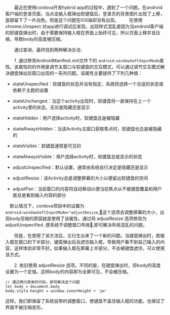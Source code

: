 
　　最近在使用cordova开发hybrid app的过程中，遇到了一个问题。在android客户端的登录页面，当点击输入框弹出软键盘后，登录页的背景图片出现了上移，底部留下了一片白色。但是这个问题在IOS端却没有出现。 
　　在使用chrome://inspect 对app进行调试后发现，出现样式混乱是因为当android客户端的软键盘弹出时，由于需要保持输入框在界面上始终可见，所以页面上移并且压缩，导致body的高度被压缩。　

　　通过查询，最终找到两种解决办法:

　　1. 通过修改AndroidManifest.xml文件下的 `android:windowSoftInputMode`属性。该属性的的作用是调节主窗口与软键盘的交互模式，可以通过调节交互模式解决键盘弹出后窗口出现的一系列问题。该属性主要提供了下列几种值：
+ stateUnspecified：软键盘的状态并没有指定，系统将选择一个合适的状态或依赖于主题的设置

+ stateUnchanged：当这个activity出现时，软键盘将一直保持在上一个activity里的状态，无论是隐藏还是显示

+ stateHidden：用户选择activity时，软键盘总是被隐藏

+ stateAlwaysHidden：当该Activity主窗口获取焦点时，软键盘也总是被隐藏的

+ stateVisible：软键盘通常是可见的

+ stateAlwaysVisible：用户选择activity时，软键盘总是显示的状态

+ adjustUnspecified：默认设置，通常由系统自行决定是隐藏还是显示

+ adjustResize：该Activity总是调整屏幕的大小以便留出软键盘的空间

+ adjustPan：当前窗口的内容将自动移动以便当前焦点从不被键盘覆盖和用户能总是看到输入内容的部分

　默认情况下，cordova项目中的设置为 `android:windowSoftInputMode="adjustResize`,这个选项会调整屏幕的大小，出现body压缩的原因就是使用了该属性。通过将 adjustResize 选项修改为 adjustUnspecified ,使系统不调整窗口布局,即可解决布局混乱的问题。 

　　但是，在使用了该方法后，又衍生出来了一个新的问题。当键盘弹出时，若输入框在窗口的下半部分，键盘弹出后会遮住输入框，导致用户看不到自己输入的内容，这样体验非常不好。如果输入框在屏幕上半部分，不会被键盘遮住，可以使用该方式。

　　2. 依旧使用 adjustResize 选项。不同的是，在键盘弹出时，将body的高度设置为一个定值。这样body的内容即为全屏可见，不会被压缩。
```
// 通过两行简单的代码，即可解决这个问题
let body = document.body
body.style.height = window.innerHeight + 'px'
```

这样，我们即保留了系统自带的调整窗口，使键盘不盖住输入框的功能，也保证了界面不被压缩变形。



